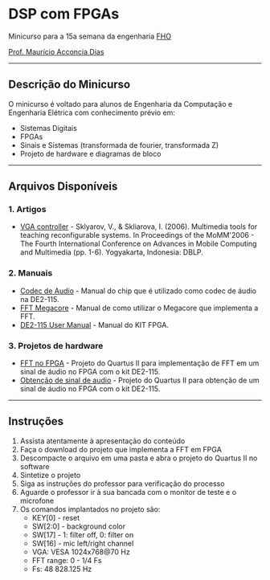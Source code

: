 # DSP com FPGAs

Minicurso para a 15a semana da engenharia [FHO](https://www.fho.edu.br) 

[Prof. Maurício Acconcia Dias](mailto:macdias@fho.edu.br)

---

## Descrição do Minicurso

O minicurso é voltado para alunos de Engenharia da Computação e Engenharia Elétrica com conhecimento prévio em:
- Sistemas Digitais
- FPGAs
- Sinais e Sistemas (transformada de fourier, transformada Z)
- Projeto de hardware e diagramas de bloco

---

## Arquivos Disponíveis

### 1. Artigos
- [VGA controller](Artigo%20do%20Módulo%20VGA.pdf) - Sklyarov, V., & Skliarova, I. (2006). Multimedia tools for teaching reconfigurable systems. In Proceedings of the MoMM'2006 - The Fourth International Conference on Advances in Mobile Computing and Multimedia (pp. 1-6). Yogyakarta, Indonesia: DBLP.

### 2. Manuais
- [Codec de Audio](Manual%20do%20Codec%20de%20Audio.pdf) - Manual do chip que é utilizado como codec de áudio na DE2-115.
- [FFT Megacore](Manual%20megacore%20FFT.pdf) - Manual de como utilizar o Megacore que implementa a FFT.
- [DE2-115 User Manual](DE2_115_User_manual.pdf) - Manual do KIT FPGA.

### 3. Projetos de hardware
- [FFT  no FPGA](FFTVisualizer-master.zip) - Projeto do Quartus II para implementação de FFT em um sinal de áudio no FPGA com o kit DE2-115.
- [Obtenção de sinal de audio](VerilogDE2115AudioFilters-master.zip) - Projeto do Quartus II para obtenção de um sinal de áudio no FPGA com o kit DE2-115.


---

## Instruções

1. Assista atentamente à apresentação do conteúdo
2. Faça o download do projeto que implementa a FFT em FPGA
3. Descompacte o arquivo em uma pasta e abra o projeto do Quartus II no software
4. Sintetize o projeto
5. Siga as instruções do professor para verificação do processo
6. Aguarde o professor ir à sua bancada com o monitor de teste e o microfone
7. Os comandos implantados no projeto são:
   - KEY[0] - reset
   - SW[2:0] - background color
   - SW[17] - 1: filter off, 0: filter on
   - SW[16] - mic left/right channel
   - VGA: VESA 1024x768@70 Hz
   - FFT range: 0 - 1/4 Fs
   - Fs: 48 828.125 Hz
